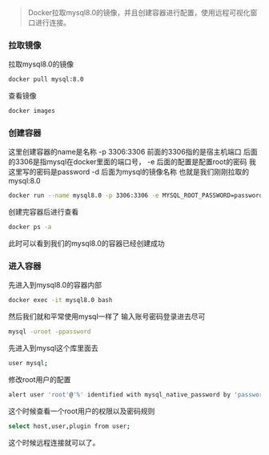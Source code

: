 >Docker拉取mysql8.0的镜像，并且创建容器进行配置，使用远程可视化窗口进行连接。

###  拉取镜像

拉取mysql8.0的镜像

~~~bash
docker pull mysql:8.0
~~~

查看镜像

~~~bash
docker images	
~~~

### 创建容器

这里创建容器的name是名称  -p 3306:3306 前面的3306指的是宿主机端口 后面的3306是指mysql在docker里面的端口号， -e 后面的配置是配置root的密码 我这里写的密码是password -d 后面为mysql的镜像名称 也就是我们刚刚拉取的mysql:8.0

~~~bash
docker run --name mysql8.0 -p 3306:3306 -e MYSQL_ROOT_PASSWORD=password -d mysql:8.0
~~~

创建完容器后进行查看

~~~bash
docker ps -a
~~~

此时可以看到我们的mysql8.0的容器已经创建成功

### 进入容器

先进入到mysql8.0的容器内部

~~~bash
docker exec -it mysql8.0 bash
~~~

然后我们就和平常使用mysql一样了 输入账号密码登录进去尽可

~~~bash
mysql -uroot -ppassword
~~~

先进入到mysql这个库里面去

~~~bash
user mysql;
~~~

修改root用户的配置

~~~bash
alert user 'root'@'%' identified with mysql_native_password by 'password';
~~~

这个时候查看一个root用户的权限以及密码规则

~~~bash
select host,user,plugin from user;
~~~

这个时候远程连接就可以了。
